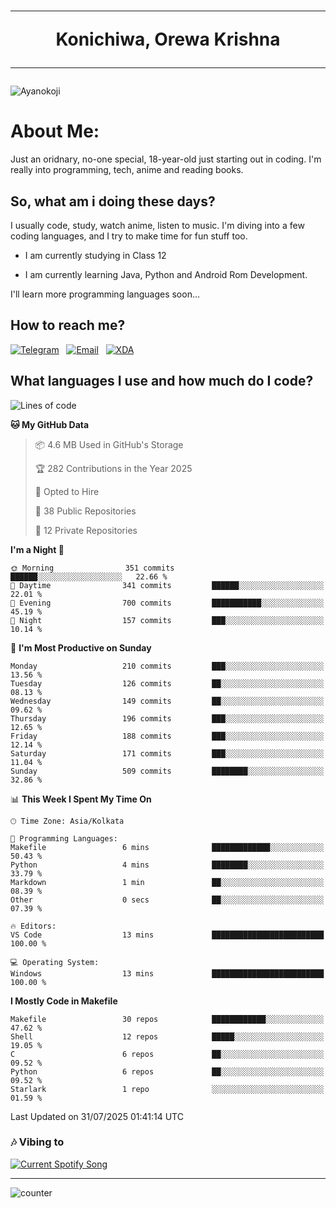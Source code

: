 <h1 align="center"><hr>Konichiwa, Orewa Krishna<hr></h1>

<img src="https://i.imgur.com/IE7ZUea.jpeg" alt="Ayanokoji"/>

<h1>About Me:</h1>

Just an oridnary, no-one special, 18-year-old just starting out in coding. I'm really into programming, tech, anime and reading books.

<h2>So, what am i doing these days?</h2>

I usually code, study, watch anime, listen to music. I'm diving into a few coding languages, and I try to make time for fun stuff too.

- I am currently studying in Class 12

- I am currently learning Java, Python and Android Rom Development.

I'll learn more programming languages soon...

<h2>How to reach me?</h2>


<a href="https://t.me/pure_soul_kk"><img src="https://img.shields.io/badge/K R I S H N A-2CA5E0?style=flat-square&logo=telegram&logoColor=white" alt="Telegram"/></a>&nbsp;&nbsp;&nbsp;<a href="krishnakripa34567@gmail.com"><img src="https://img.shields.io/badge/krishnakripa34567@gmail.com-D14836?style=flat-square&logo=gmail&logoColor=white" alt="Email"/></a>&nbsp;&nbsp;&nbsp;<a href="https://xdaforums.com/m/pure-soul-kk.12553929/"><img src="https://img.shields.io/badge/puresoulkk-F59714?style=flat-square&logo=xda-developers&logoColor=white" alt="XDA"/></a>


<h2>What languages I use and how much do I code?</h2>


<!--START_SECTION:waka-->
![Lines of code](https://img.shields.io/badge/From%20Hello%20World%20I%27ve%20Written-609.5%20thousand%20lines%20of%20code-blue)

**🐱 My GitHub Data** 

> 📦 4.6 MB Used in GitHub's Storage 
 > 
> 🏆 282 Contributions in the Year 2025
 > 
> 💼 Opted to Hire
 > 
> 📜 38 Public Repositories 
 > 
> 🔑 12 Private Repositories 
 > 
**I'm a Night 🦉** 

```text
🌞 Morning                351 commits         ██████░░░░░░░░░░░░░░░░░░░   22.66 % 
🌆 Daytime                341 commits         ██████░░░░░░░░░░░░░░░░░░░   22.01 % 
🌃 Evening                700 commits         ███████████░░░░░░░░░░░░░░   45.19 % 
🌙 Night                  157 commits         ███░░░░░░░░░░░░░░░░░░░░░░   10.14 % 
```
📅 **I'm Most Productive on Sunday** 

```text
Monday                   210 commits         ███░░░░░░░░░░░░░░░░░░░░░░   13.56 % 
Tuesday                  126 commits         ██░░░░░░░░░░░░░░░░░░░░░░░   08.13 % 
Wednesday                149 commits         ██░░░░░░░░░░░░░░░░░░░░░░░   09.62 % 
Thursday                 196 commits         ███░░░░░░░░░░░░░░░░░░░░░░   12.65 % 
Friday                   188 commits         ███░░░░░░░░░░░░░░░░░░░░░░   12.14 % 
Saturday                 171 commits         ███░░░░░░░░░░░░░░░░░░░░░░   11.04 % 
Sunday                   509 commits         ████████░░░░░░░░░░░░░░░░░   32.86 % 
```


📊 **This Week I Spent My Time On** 

```text
🕑︎ Time Zone: Asia/Kolkata

💬 Programming Languages: 
Makefile                 6 mins              █████████████░░░░░░░░░░░░   50.43 % 
Python                   4 mins              ████████░░░░░░░░░░░░░░░░░   33.79 % 
Markdown                 1 min               ██░░░░░░░░░░░░░░░░░░░░░░░   08.39 % 
Other                    0 secs              ██░░░░░░░░░░░░░░░░░░░░░░░   07.39 % 

🔥 Editors: 
VS Code                  13 mins             █████████████████████████   100.00 % 

💻 Operating System: 
Windows                  13 mins             █████████████████████████   100.00 % 
```

**I Mostly Code in Makefile** 

```text
Makefile                 30 repos            ████████████░░░░░░░░░░░░░   47.62 % 
Shell                    12 repos            █████░░░░░░░░░░░░░░░░░░░░   19.05 % 
C                        6 repos             ██░░░░░░░░░░░░░░░░░░░░░░░   09.52 % 
Python                   6 repos             ██░░░░░░░░░░░░░░░░░░░░░░░   09.52 % 
Starlark                 1 repo              ░░░░░░░░░░░░░░░░░░░░░░░░░   01.59 % 
```




 Last Updated on 31/07/2025 01:41:14 UTC
<!--END_SECTION:waka-->


<h3>🎶 Vibing to</h3>

<a href="https://open.spotify.com/user/6y2iwhip99wg1mgyrl7gyphpq">
  <img
    src="https://puresoulkk.pythonanywhere.com?theme=dark&eq_color=rainbow"
    alt="Current Spotify Song"
  />
</a>

<hr>

![counter](https://count.getloli.com/get/@pure-soul-kk?theme=rule34)
